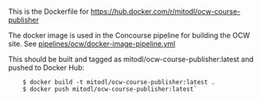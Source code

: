 This is the Dockerfile for
https://hub.docker.com/r/mitodl/ocw-course-publisher

The docker image is used in the Concourse pipeline for building the OCW
site. See [pipelines/ocw/docker-image-pipeline.yml](/pipelines/ocw/docker-image-pipeline.yml)

This should be built and tagged as mitodl/ocw-course-publisher:latest and
pushed to Docker Hub:

```
	$ docker build -t mitodl/ocw-course-publisher:latest .
	$ docker push mitodl/ocw-course-publisher:latest`
```
